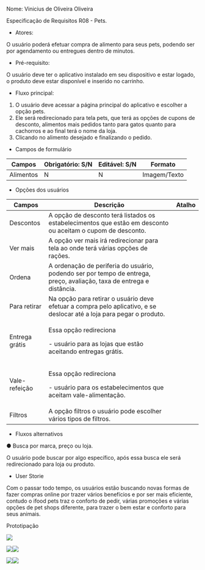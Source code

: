 ﻿Nome: Vinicius de Oliveira Oliveira

Especificação de Requisitos R08 - Pets.

- Atores:

O usuário poderá efetuar compra de alimento para seus pets,  podendo ser por agendamento ou entregues dentro de minutos.

- Pré-requisito:

O usuário deve ter o aplicativo instalado em seu dispositivo e estar logado, o produto deve estar disponível e inserido no carrinho.

- Fluxo principal:
1. O usuário deve acessar a página principal do aplicativo e escolher a opção pets.
1. Ele será redirecionado para tela pets, que terá as opções de cupons de desconto, alimentos mais pedidos tanto para gatos quanto para cachorros e ao final terá o nome da loja.
1. Clicando no alimento desejado e finalizando o pedido.
- Campos de formulário



|Campos|Obrigatório: S/N|Editável: S/N|Formato|
| - | - | - | - |
|Alimentos|N|N|Imagem/Texto|
- Opções dos usuários



|Campos|Descrição|Atalho|
| - | - | - |
|Descontos|A opção de desconto terá listados os estabelecimentos que estão em desconto ou aceitam o cupom de desconto.||
|Ver mais|A opção ver mais irá redirecionar para tela ao onde terá várias opções de rações.||
|Ordena|A ordenação de periferia do usuário, podendo ser por tempo de entrega, preço, avaliação, taxa de entrega e distância.||
|Para retirar|Na opção para retirar o usuário deve efetuar a compra pelo aplicativo, e se deslocar até a loja para pegar o produto.||
|Entrega grátis|<p>Essa opção redireciona</p><p>- usuário para as lojas que estão aceitando entregas grátis.</p>||
|Vale-refeição|<p>Essa opção redireciona</p><p>- usuário para os estabelecimentos que aceitam vale-alimentação.</p>||
|Filtros|A opção filtros o usuário pode escolher vários tipos de filtros.||
- Fluxos alternativos

● Busca por marca, preço ou loja.

O usuário pode buscar por algo específico, após essa busca ele será redirecionado para loja ou produto.

- User Storie

Com o passar todo tempo, os usuários estão buscando novas formas de fazer compras online por trazer vários benefícios e por ser mais eficiente, contudo o ifood pets traz o conforto de pedir, várias promoções e várias opções de pet shops diferente, para trazer o bem estar e conforto para seus animais.

Prototipação

![](Aspose.Words.0b648b7d-1af8-4d9a-b558-fb1dd67e64f7.001.jpeg)

![](Aspose.Words.0b648b7d-1af8-4d9a-b558-fb1dd67e64f7.002.jpeg)![](Aspose.Words.0b648b7d-1af8-4d9a-b558-fb1dd67e64f7.003.jpeg)

![](Aspose.Words.0b648b7d-1af8-4d9a-b558-fb1dd67e64f7.004.jpeg)![](Aspose.Words.0b648b7d-1af8-4d9a-b558-fb1dd67e64f7.005.jpeg)
